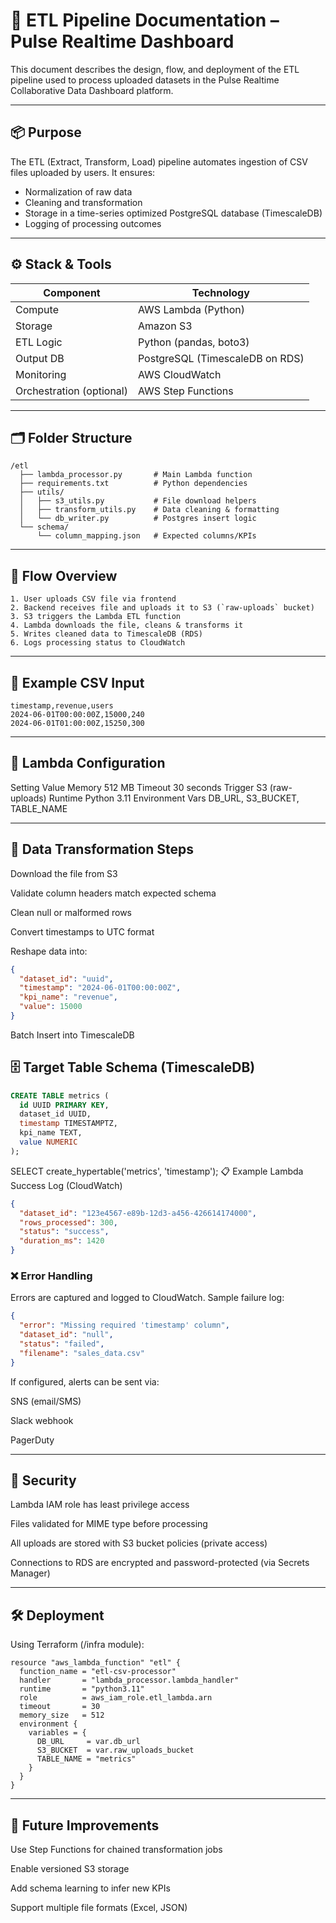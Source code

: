 # 🔄 ETL Pipeline Documentation – Pulse Realtime Dashboard

This document describes the design, flow, and deployment of the ETL pipeline used to process uploaded datasets in the Pulse Realtime Collaborative Data Dashboard platform.

---

## 📦 Purpose

The ETL (Extract, Transform, Load) pipeline automates ingestion of CSV files uploaded by users. It ensures:
- Normalization of raw data
- Cleaning and transformation
- Storage in a time-series optimized PostgreSQL database (TimescaleDB)
- Logging of processing outcomes

---

## ⚙️ Stack & Tools

| Component | Technology |
|----------|-------------|
| Compute  | AWS Lambda (Python) |
| Storage  | Amazon S3 |
| ETL Logic | Python (pandas, boto3) |
| Output DB | PostgreSQL (TimescaleDB on RDS) |
| Monitoring | AWS CloudWatch |
| Orchestration (optional) | AWS Step Functions |

---

## 🗂 Folder Structure

```plaintext
/etl
  ├── lambda_processor.py       # Main Lambda function
  ├── requirements.txt          # Python dependencies
  ├── utils/
  │   ├── s3_utils.py           # File download helpers
  │   ├── transform_utils.py    # Data cleaning & formatting
  │   └── db_writer.py          # Postgres insert logic
  └── schema/
      └── column_mapping.json   # Expected columns/KPIs
```

---

## 🚀 Flow Overview
```plaintext
1. User uploads CSV file via frontend
2. Backend receives file and uploads it to S3 (`raw-uploads` bucket)
3. S3 triggers the Lambda ETL function
4. Lambda downloads the file, cleans & transforms it
5. Writes cleaned data to TimescaleDB (RDS)
6. Logs processing status to CloudWatch
```

---

## 🧪 Example CSV Input
```csv
timestamp,revenue,users
2024-06-01T00:00:00Z,15000,240
2024-06-01T01:00:00Z,15250,300
```

---


## 🔧 Lambda Configuration
Setting	Value
Memory	512 MB
Timeout	30 seconds
Trigger	S3 (raw-uploads)
Runtime	Python 3.11
Environment Vars	DB_URL, S3_BUCKET, TABLE_NAME

---


## 🧹 Data Transformation Steps
Download the file from S3

Validate column headers match expected schema

Clean null or malformed rows

Convert timestamps to UTC format

Reshape data into:

```json
{
  "dataset_id": "uuid",
  "timestamp": "2024-06-01T00:00:00Z",
  "kpi_name": "revenue",
  "value": 15000
}
```
Batch Insert into TimescaleDB

## 🗄 Target Table Schema (TimescaleDB)
```sql
CREATE TABLE metrics (
  id UUID PRIMARY KEY,
  dataset_id UUID,
  timestamp TIMESTAMPTZ,
  kpi_name TEXT,
  value NUMERIC
);
```

SELECT create_hypertable('metrics', 'timestamp');
📋 Example Lambda Success Log (CloudWatch)
```json
{
  "dataset_id": "123e4567-e89b-12d3-a456-426614174000",
  "rows_processed": 300,
  "status": "success",
  "duration_ms": 1420
}
```
### ❌ Error Handling
Errors are captured and logged to CloudWatch. Sample failure log:

```json
{
  "error": "Missing required 'timestamp' column",
  "dataset_id": "null",
  "status": "failed",
  "filename": "sales_data.csv"
}
```
If configured, alerts can be sent via:

SNS (email/SMS)

Slack webhook

PagerDuty

---

## 🔐 Security
Lambda IAM role has least privilege access

Files validated for MIME type before processing

All uploads are stored with S3 bucket policies (private access)

Connections to RDS are encrypted and password-protected (via Secrets Manager)

---

## 🛠️ Deployment
Using Terraform (/infra module):

```hcl
resource "aws_lambda_function" "etl" {
  function_name = "etl-csv-processor"
  handler       = "lambda_processor.lambda_handler"
  runtime       = "python3.11"
  role          = aws_iam_role.etl_lambda.arn
  timeout       = 30
  memory_size   = 512
  environment {
    variables = {
      DB_URL     = var.db_url
      S3_BUCKET  = var.raw_uploads_bucket
      TABLE_NAME = "metrics"
    }
  }
}
```

---

## 🚀 Future Improvements
Use Step Functions for chained transformation jobs

Enable versioned S3 storage

Add schema learning to infer new KPIs

Support multiple file formats (Excel, JSON)
